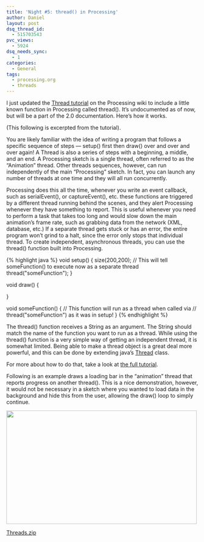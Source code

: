 ```yaml
---
title: 'Night #5: thread() in Processing'
author: Daniel
layout: post
dsq_thread_id:
  - 515703543
pvc_views:
  - 5924
dsq_needs_sync:
  - 1
categories:
  - General
tags:
  - processing.org
  - threads
---
```

<p>I just updated the <a href="http://wiki.processing.org/w/Threading">Thread tutorial</a> on the Processing wiki to include a little known function in Processing called thread().  It&#8217;s undocumented as of now, but will be a part of the 2.0 documentation.  Here&#8217;s how it works.</p>
<p>(This following is excerpted from the tutorial).</p>
<p>You are likely familiar with the idea of writing a program that follows a specific sequence of steps &#8212; setup() first then draw() over and over and over again! A Thread is also a series of steps with a beginning, a middle, and an end. A Processing sketch is a single thread, often referred to as the &#8220;Animation&#8221; thread. Other threads sequences, however, can run independently of the main &#8220;Processing&#8221; sketch. In fact, you can launch any number of threads at one time and they will all run concurrently.</p>
<p>Processing does this all the time, whenever you write an event callback, such as serialEvent(), or captureEvent(), etc. these functions are triggered by a different thread running behind the scenes, and they alert Processing whenever they have something to report. This is useful whenever you need to perform a task that takes too long and would slow down the main animation&#8217;s frame rate, such as grabbing data from the network (XML, database, etc.) If a separate thread gets stuck or has an error, the entire program won&#8217;t grind to a halt, since the error only stops that individual thread. To create independent, asynchronous threads, you can use the thread() function built into Processing.</p>
{% highlight java %}
void setup() {
  size(200,200);
  // This will tell someFunction() to execute now as a separate thread
  thread("someFunction");
}
 
void draw() {
 
}
 
void someFunction() {
  // This function will run as a thread when called via
  // thread("someFunction") as it was in setup!
}
{% endhighlight %}
<p>The thread() function receives a String as an argument. The String should match the name of the function you want to run as a thread.   While using the thread() function is a very simple way of getting an independent thread, it is somewhat limited. Being able to make a thread object is a great deal more powerful, and this can be done by extending java&#8217;s <a href="http://docs.oracle.com/javase/6/docs/api/java/lang/Thread.html">Thread</a> class.</p>
<p>For more about how to do that, take a look at <a href="http://wiki.processing.org/w/Threading">the full tutorial</a>.</p>
<p>Following is an example draws a loading bar in the &#8220;animation&#8221; thread that reports progress on another thread().  This is a nice demonstration, however, it would not be necessary in a sketch where you wanted to load data in the background and hide this from the user, allowing the draw() loop to simply continue.</p>
<p><a href='http://shiffman.net/wp/wp-content/uploads/2011/12/Threads.zip'><img src="http://shiffman.net/wp/wp-content/uploads/2011/12/threads.png" alt="" title="threads" width="500" height="298" class="alignnone size-full wp-image-1029" /></a></p>
<p><a href='http://shiffman.net/wp/wp-content/uploads/2011/12/Threads.zip'>Threads.zip</a></p>
